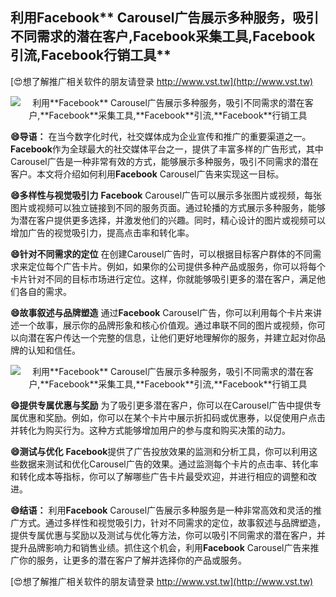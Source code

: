 ## **利用**Facebook** Carousel广告展示多种服务，吸引不同需求的潜在客户,**Facebook**采集工具,**Facebook**引流,**Facebook**行销工具**

[😍想了解推广相关软件的朋友请登录 http://www.vst.tw](http://www.vst.tw)

 <center><img src="https://vst.tw/MP4/tuiguang/png/3.png" alt="利用**Facebook** Carousel广告展示多种服务，吸引不同需求的潜在客户,**Facebook**采集工具,**Facebook**引流,**Facebook**行销工具"></center>

**😄导语：**
在当今数字化时代，社交媒体成为企业宣传和推广的重要渠道之一。**Facebook**作为全球最大的社交媒体平台之一，提供了丰富多样的广告形式，其中Carousel广告是一种非常有效的方式，能够展示多种服务，吸引不同需求的潜在客户。本文将介绍如何利用**Facebook** Carousel广告来实现这一目标。

**😄多样性与视觉吸引力**
**Facebook** Carousel广告可以展示多张图片或视频，每张图片或视频可以独立链接到不同的服务页面。通过轮播的方式展示多种服务，能够为潜在客户提供更多选择，并激发他们的兴趣。同时，精心设计的图片或视频可以增加广告的视觉吸引力，提高点击率和转化率。

**😄针对不同需求的定位**
在创建Carousel广告时，可以根据目标客户群体的不同需求来定位每个广告卡片。例如，如果你的公司提供多种产品或服务，你可以将每个卡片针对不同的目标市场进行定位。这样，你就能够吸引更多的潜在客户，满足他们各自的需求。

**😄故事叙述与品牌塑造**
通过**Facebook** Carousel广告，你可以利用每个卡片来讲述一个故事，展示你的品牌形象和核心价值观。通过串联不同的图片或视频，你可以向潜在客户传达一个完整的信息，让他们更好地理解你的服务，并建立起对你品牌的认知和信任。

 <center><img src="https://vst.tw/MP4/tuiguang/png/6.png" alt="利用**Facebook** Carousel广告展示多种服务，吸引不同需求的潜在客户,**Facebook**采集工具,**Facebook**引流,**Facebook**行销工具"></center>

**😄提供专属优惠与奖励**
为了吸引更多潜在客户，你可以在Carousel广告中提供专属优惠和奖励。例如，你可以在某个卡片中展示折扣码或优惠券，以促使用户点击并转化为购买行为。这种方式能够增加用户的参与度和购买决策的动力。

**😄测试与优化**
**Facebook**提供了广告投放效果的监测和分析工具，你可以利用这些数据来测试和优化Carousel广告的效果。通过监测每个卡片的点击率、转化率和转化成本等指标，你可以了解哪些广告卡片最受欢迎，并进行相应的调整和改进。

**😄结语：**
利用**Facebook** Carousel广告展示多种服务是一种非常高效和灵活的推广方式。通过多样性和视觉吸引力，针对不同需求的定位，故事叙述与品牌塑造，提供专属优惠与奖励以及测试与优化等方法，你可以吸引不同需求的潜在客户，并提升品牌影响力和销售业绩。抓住这个机会，利用**Facebook** Carousel广告来推广你的服务，让更多的潜在客户了解并选择你的产品或服务。

[😍想了解推广相关软件的朋友请登录 http://www.vst.tw](http://www.vst.tw)



